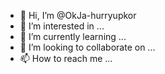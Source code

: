 - 👋 Hi, I’m @OkJa-hurryupkor
- 👀 I’m interested in ...
- 🌱 I’m currently learning ...
- 💞️ I’m looking to collaborate on ...
- 📫 How to reach me ...

<!---
OkJa-hurryupkor/OkJa-hurryupkor is a ✨ special ✨ repository because its `README.md` (this file) appears on your GitHub profile.
You can click the Preview link to take a look at your changes.
--->
